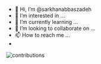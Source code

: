 - 👋 Hi, I’m @sarkhanabbaszadeh
- 👀 I’m interested in ...
- 🌱 I’m currently learning ...
- 💞️ I’m looking to collaborate on ...
- 📫 How to reach me ...
- 
![contributions](https://user-images.githubusercontent.com/36521844/210065236-fff72a61-bb0c-4bee-a1f9-b71f655cab58.svg)

